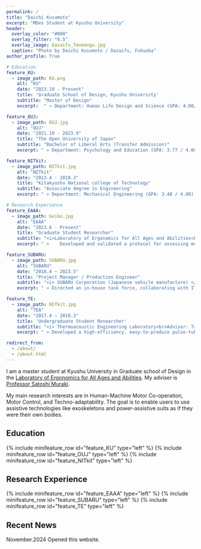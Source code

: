 ```yaml
---
permalink: /
title: "Daichi Kusumoto"
excerpt: "MDes Student at Kyushu University"
header:
  overlay_color: "#000"
  overlay_filter: "0.5"
  overlay_image: Dazaifu_Tenmangu.jpg
  caption: "Photo by Daichi Kusumoto / Dazaifu, Fukuoka"
author_profile: True

# Education
feature_KU:
  - image_path: KU.png
    alt: "KU"
    date: "2023.10 - Present"
    title: 'Graduate School of Design, Kyushu University'
    subtitle: "Master of Design"
    excerpt:  " » Department: Human Life Design and Science (GPA: 4.00/ 4.00)<br> » Research Topic: Ergonomics, Assistive Technology"

feature_OUJ:
  - image_path: OUJ.jpg
    alt: "OUJ"
    date: "2021.10 - 2023.9"
    title: "The Open University of Japan"
    subtitle: "Bachelor of Liberal Arts (Transfer Admission)"
    excerpt: " » Department: Psychology and Education (GPA: 3.77 / 4.00)<br> » Relevant Coursework: Cognitive and Physiological Psychology"

feature_NITkit:
  - image_path: NITkit.jpg
    alt: "NITkit"
    date: "2013.4 - 2018.3"
    title: "Kitakyushu National college of Technology"
    subtitle: "Associate degree in Engineering"
    excerpt: " » Department: Mechanical Engineering (GPA: 3.40 / 4.00) <br> » Research Topic: Heat Transfer Engineering, Production Engineering"

# Research Experience
feature_EAAA:
  - image_path: Geiko.jpg
    alt: "EAAA"
    date: "2023.6 - Present"
    title: "Graduate Student Researcher"
    subtitle: "<i>Laboratory of Ergonomics for All Ages and Abilities<br>Advisor: Prof. Satoshi MURAKI, Asst. Prof. Ping Yeap LOH</i>"
    excerpt: " »	Developed and validated a protocol for assessing movement smoothness through experiments, integrating objective metrics (jerk) with subjective evaluations.<br> »	Developed and validated a protocol for assessing motion assist acceptance, combining objective metrics(co-contraction: ratio of agonist to antagonist muscle activity) with subjective evaluations."

feature_SUBARU:
  - image_path: SUBARU.jpg
    alt: "SUBARU"
    date: "2018.4 ~ 2023.5"
    title: "Project Manager / Production Engineer"
    subtitle: "<i> SUBARU Corporation (Japanese vehicle manufacture) </i>"
    excerpt: " » Directed an in-house task force, collaborating with IT developers to implement a Bill of Process system. <br> » Designed factory logistics and process layouts based on the Toyota Production System (TPS), overseeing both external suppliers and on-site assembly workers for implementation."

feature_TE:
  - image_path: NITkit.jpg
    alt: "TEA"
    date: "2017.4 ~ 2018.3"
    title: 'Undergraduate Student Researcher'
    subtitle: "<i> Thermoacoustic Engineering Laboratory<br>Advisor: Takao Koshimizu </i>"
    excerpt: " » Developed a high-efficiency, easy-to-produce pulse-tube refrigerator.<br> » Created educational kits to introduce children to thermoacoustic phenomena and Stirling engines through engaging, hands-on learning experiences."

redirect_from:
  - /about/
  - /about.html
---
```


I am a master student at Kyushu University in Graduate school of Design in the [Laboratory of Ergonomics for All Ages and Abilities](https://www.design.kyushu-u.ac.jp/~muraki/en/index.html). My adviser is [Professor Satoshi Muraki](https://hyoka.ofc.kyushu-u.ac.jp/html/100021109_en.html).

My main research interests are in Human-Machine Motor Co-operation, Motor Control, and Techno-adaptability. The goal is to enable users to use assistive technologies like exoskeletons and power-assistive suits as if they were their own bodies.

## Education
{% include minifeature_row id="feature_KU" type="left" %}
{% include minifeature_row id="feature_OUJ" type="left" %}
{% include minifeature_row id="feature_NITkit" type="left" %}

## Research Experience
{% include minifeature_row id="feature_EAAA" type="left" %}
{% include minifeature_row id="feature_SUBARU" type="left" %}
{% include minifeature_row id="feature_TE" type="left" %}

Recent News
------
November.2024 Opened this website.

